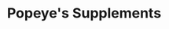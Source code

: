 ---
title: "Popeye's Supplements"
url: /brossard/popeyes-supplements/
shop: nutrition supplements
---